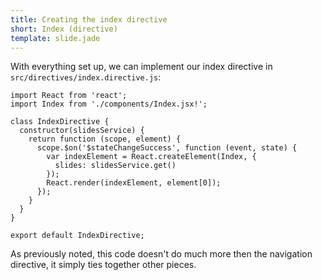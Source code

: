 ```yaml
---
title: Creating the index directive
short: Index (directive)
template: slide.jade
---
```


With everything set up, we can implement our index directive in ```src/directives/index.directive.js```:

    import React from 'react';
    import Index from './components/Index.jsx!';

    class IndexDirective {
      constructor(slidesService) {
        return function (scope, element) {
          scope.$on('$stateChangeSuccess', function (event, state) {
            var indexElement = React.createElement(Index, { 
              slides: slidesService.get()
            });
            React.render(indexElement, element[0]);
          });
        }
      }
    }

    export default IndexDirective;

As previously noted, this code doesn't do much more then the navigation directive, it simply ties together other pieces.